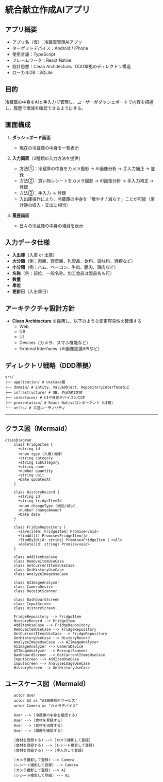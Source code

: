 # 統合献立作成AIアプリ

## アプリ概要
- アプリ名（仮）：冷蔵庫管理AIアプリ  
- ターゲットデバイス：Android / iPhone  
- 使用言語：TypeScript  
- フレームワーク：React Native  
- 設計思想：Clean Architecture、DDD準拠のディレクトリ構造  
- ローカルDB：SQLite  

## 目的
冷蔵庫の中身をAIと手入力で管理し、ユーザーがダッシュボードで内容を把握し、履歴で増減を確認できるようにする。  

## 画面構成
1. **ダッシュボード画面**  
   - 現在の冷蔵庫の中身を一覧表示  

2. **入力画面**（3種類の入力方法を提供）  
   - 方法①：冷蔵庫の中身をカメラ撮影 → AI画像分析 → 手入力補正 → 登録  
   - 方法②：買い物レシートをカメラ撮影 → AI画像分析 → 手入力補正 → 登録  
   - 方法③：手入力 → 登録  
   - 入出庫操作により、冷蔵庫の中身を「増やす / 減らす」ことが可能（家計簿の収入・支出に相当）  

3. **履歴画面**  
   - 日々の冷蔵庫の中身の増減を表示  

## 入力データ仕様
- **入出庫**（入庫 or 出庫）  
- **大分類**（例：肉類、野菜類、乳製品、飲料、調味料、酒類など）  
- **小分類**（例：ハム、ベーコン、牛肉、豚肉、鶏肉など）  
- **名称**（例：部位、一般名称。加工食品は製品名も可）  
- **数量**  
- **単位**  
- **更新日**（入出庫日）  

## アーキテクチャ設計方針
- **Clean Architecture** を採用し、以下のような変更容易性を確保する
  - Web  
  - DB  
  - UI  
  - Devices（カメラ、スマホ機能など）  
  - External Interfaces（AI画像認識APIなど）  

## ディレクトリ戦略（DDD準拠）
```
src/
├── application/ # UseCase層
├── domain/ # Entity, ValueObject, RepositoryInterfaceなど
├── infrastructure/ # DB, 外部API実装
├── interfaces/ # UIや外部デバイスとのIF
├── presentation/ # React Nativeコンポーネント（UI層）
└── utils/ # 共通ユーティリティ
```

---

## クラス図（Mermaid）

```mermaid
classDiagram
    class FridgeItem {
      +string id
      +enum type (入庫/出庫)
      +string category
      +string subCategory
      +string name
      +number quantity
      +string unit
      +Date updatedAt
    }

    class HistoryRecord {
      +string id
      +string fridgeItemId
      +enum changeType (増加/減少)
      +number changeAmount
      +Date date
    }

    class FridgeRepository {
      +save(item: FridgeItem) Promise<void>
      +findAll() Promise<FridgeItem[]>
      +findById(id: string) Promise<FridgeItem | null>
      +delete(id: string) Promise<void>
    }

    class AddItemUseCase
    class RemoveItemUseCase
    class GetCurrentItemsUseCase
    class GetHistoryUseCase
    class AnalyzeImageUseCase

    class AIImageAnalyzer
    class CameraDevice
    class ReceiptScanner

    class DashboardScreen
    class InputScreen
    class HistoryScreen

    FridgeRepository --> FridgeItem
    HistoryRecord --> FridgeItem
    AddItemUseCase --> FridgeRepository
    RemoveItemUseCase --> FridgeRepository
    GetCurrentItemsUseCase --> FridgeRepository
    GetHistoryUseCase --> HistoryRecord
    AnalyzeImageUseCase --> AIImageAnalyzer
    AIImageAnalyzer --> CameraDevice
    AIImageAnalyzer --> ReceiptScanner
    DashboardScreen --> GetCurrentItemsUseCase
    InputScreen --> AddItemUseCase
    InputScreen --> AnalyzeImageUseCase
    HistoryScreen --> GetHistoryUseCase
```

## ユースケース図（Mermaid）

```plantuml
    actor User
    actor AI as "AI画像解析サービス"
    actor Camera as "カメラデバイス"

    User --> (冷蔵庫の中身を確認する)
    User --> (食材を登録する)
    User --> (食材を消費する)
    User --> (履歴を確認する)

    (食材を登録する) --> (カメラ撮影して登録)
    (食材を登録する) --> (レシート撮影して登録)
    (食材を登録する) --> (手入力して登録)

    (カメラ撮影して登録) --> Camera
    (レシート撮影して登録) --> Camera
    (カメラ撮影して登録) --> AI
    (レシート撮影して登録) --> AI
```
